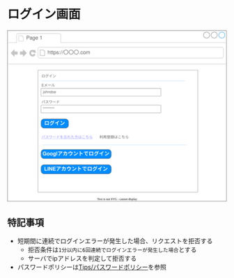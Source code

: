 # ログイン画面

![](ui.drawio.svg)

## 特記事項

- 短期間に連続でログインエラーが発生した場合、リクエストを拒否する
  - 拒否条件は`1分以内に6回連続でログインエラーが発生した場合`とする
  - サーバでipアドレスを判定して拒否する
- パスワードポリシーは[Tips/パスワードポリシー](/Tips/)を参照
